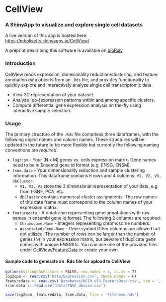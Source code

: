 # CellView

### A ShinyApp to visualize and explore single cell datasets

A live version of this app is hosted here: 
https://mbolisetty.shinyapps.io/CellView/

A preprint describing this software is available on 
[bioRxiv](https://www.biorxiv.org/content/early/2017/04/04/123810).


### Introduction

CellView reads expression, dimesionality reduction/clustering, and feature 
annotation data objects from an `.Rds` file, and provides functionality to 
quickly explore and interactively analyze single cell transcriptomic data.

- View 3D representation of your dataset.
- Analyze (co-)expression patterns within and among specific clusters.
- Compute differential gene expression analysis on the-fly using interactive 
  sample selection.


### Usage

The primary structure of the `.Rds` file comprises three dataframes, with the 
following object names and column names.  These structures will be updated in
the future to be more flexible but currently the following naming conventions
are *required*.

- `log2cpm` - Your (N x M) genes vs. cells expression matrix.  Gene names need 
  to be in Ensembl gene id format (e.g. ENSG,  ENSM).
- `tsne.data` – Your dimensionality reduction and sample clustering information.
  This dataframe contains `M` rows and 4 columns: `V1, V2, V3, dbCluster`.
  - `V1, V2, V3` store the 3 dimensional representation of your data, e.g. from
    t-SNE, PCA, etc.
  - `dbCluster` contains numerical cluster assignments.
  The row names of this data frame must correspond to the column names of your 
  expression matrix.
- `featuredata` - A dataframe representing gene annotations with row names in 
  ensembl gene id format.  The following 2 columns are required:
  - `Chromosome.Name` - integers representing chromosome numbers.
  - `Associated.Gene.Name` - Gene symbol
  Other columns are allowed but not utilized.  The number of rows can be larger 
  than the number of genes (N) in your   expression matrix, but beware of 
  duplicate gene names with unique ENSGIDs.  You can use one of the provided 
  files under 
  [CellView/FeatureData](https://github.com/mohanbolisetty/CellView/tree/master/Featuredata) 
  or create your own.


#### Sample code to generate an .Rds file for upload to CellView

```R
options(stringsAsFactors = FALSE, row.names = 1, as.is = T)
log2cpm <- read.csv('Data/Expression.csv', check.names = F)
featuredata <- read.csv('Databases/HG19_v74_FeatureData.csv', sep = ',')
tsne.data <- read.csv('Data/TNSE_dbscan.csv')

save(log2cpm, featuredata, tsne.data, file = 'Filename.Rds')
```
